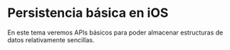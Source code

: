 # Persistencia básica en iOS

En este tema veremos APIs básicos para poder almacenar estructuras de datos relativamente sencillas. 